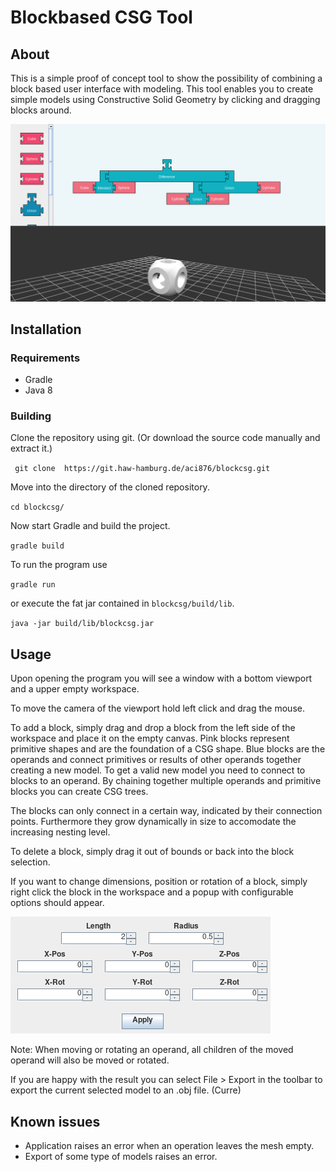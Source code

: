 # Blockbased CSG Tool

## About
This is a simple proof of concept tool to show the possibility of combining a block based user interface with modeling. This tool enables you to create simple models using Constructive Solid Geometry by clicking and dragging blocks around. 

![Simple CSG Example](assets/example.png "Simple CSG Example")

## Installation

### Requirements
- Gradle
- Java 8

### Building
Clone the repository using git. (Or download the source code manually and extract it.)

`` git clone  https://git.haw-hamburg.de/aci876/blockcsg.git``

Move into the directory of the cloned repository.

``cd blockcsg/``

Now start Gradle and build the project.

``gradle build``

To run the program use

`` gradle run ``

or execute the fat jar contained in ``blockcsg/build/lib``.

``java -jar build/lib/blockcsg.jar``

## Usage

Upon opening the program you will see a window with a bottom viewport and a upper empty workspace.

To move the camera of the viewport hold left click and drag the mouse.

To add a block, simply drag and drop a block from the left side of the workspace and place it on the empty canvas. Pink blocks represent primitive shapes and are the foundation of a CSG shape. Blue blocks are the operands and connect primitives or results of other operands together creating a new model. To get a valid new model you need to connect to blocks to an operand. By chaining together multiple operands and primitive blocks you can create CSG trees.

The blocks can only connect in a certain way, indicated by their connection points. Furthermore they grow dynamically in size to accomodate the increasing nesting level.

To delete a block, simply drag it out of bounds or back into the block selection.

If you want to change dimensions, position or rotation of a block, simply right click the block in the workspace and a popup with configurable options should appear.

![Popup](assets/example2.png "Popup")

Note: When moving or rotating an operand, all children of the moved operand will also be moved or rotated.

If you are happy with the result you can select File > Export in the toolbar to export the current selected model to an .obj file.
(Curre)

## Known issues
- Application raises an error when an operation leaves the mesh empty.
- Export of some type of models raises an error.